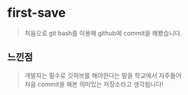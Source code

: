 # first-save
> 처음으로 git bash를 이용해 github에 commit을 해봤습니다.

## 느낀점
> 개발자는 필수로 깃허브를 해야한다는 말을 학교에서 자주들어  
  처음 commit을 해본 의미있는 저장소라고 생각됩니다!
